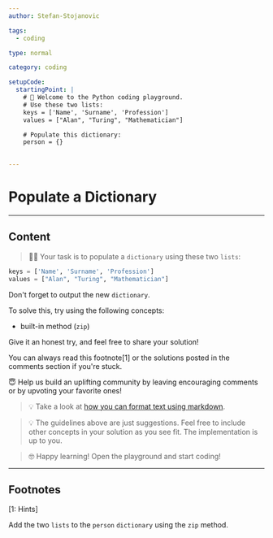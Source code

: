 ```yaml
---
author: Stefan-Stojanovic

tags:
  - coding

type: normal

category: coding

setupCode:
  startingPoint: |
    # 👋 Welcome to the Python coding playground. 
    # Use these two lists:
    keys = ['Name', 'Surname', 'Profession']
    values = ["Alan", "Turing", "Mathematician"]

    # Populate this dictionary:
    person = {}
    

---
```


# Populate a Dictionary

---

## Content

> 👩‍💻 Your task is to populate a `dictionary` using these two `lists`:

```python
keys = ['Name', 'Surname', 'Profession']
values = ["Alan", "Turing", "Mathematician"]
```

Don't forget to output the new `dictionary`.

To solve this, try using the following concepts:
- built-in method (`zip`)

Give it an honest try, and feel free to share your solution!

You can always read this footnote[1] or the solutions posted in the comments section if you're stuck.

😇 Help us build an uplifting community by leaving encouraging comments or by upvoting your favorite ones!

> 💡 Take a look at [how you can format text using markdown](https://www.enki.com/glossary/general/markdown-formatting).

> 💡 The guidelines above are just suggestions. Feel free to include other concepts in your solution as you see fit. The implementation is up to you.

> 🤓 Happy learning! Open the playground and start coding!

---

## Footnotes

[1: Hints]

Add the two `lists` to the `person` `dictionary` using the `zip` method. 

